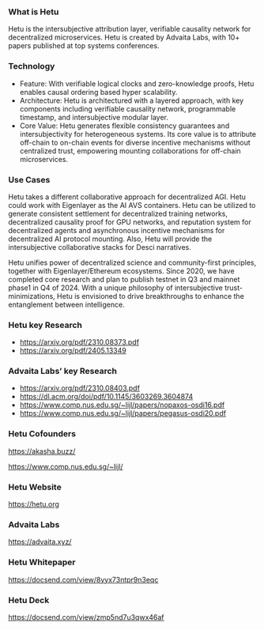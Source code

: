 ### What is Hetu
Hetu is the intersubjective attribution layer, verifiable causality network for decentralized microservices. Hetu is created by Advaita Labs, with 10+ papers published at top systems conferences.

### Technology
- Feature: With verifiable logical clocks and zero-knowledge proofs, Hetu enables causal ordering based hyper scalability.
- Architecture: Hetu is architectured with a layered approach, with key components including verifiable causality network, programmable timestamp, and intersubjective modular layer.
- Core Value: Hetu generates flexible consistency guarantees and intersubjectivity for heterogeneous systems. Its core value is to attribute off-chain to on-chain events for diverse incentive mechanisms without centralized trust, empowering mounting collaborations for off-chain microservices. 

### Use Cases
Hetu takes a different collaborative approach for decentralized AGI. Hetu could work with Eigenlayer as the AI AVS containers. Hetu can be utilized to generate consistent settlement for decentralized training networks, decentralized causality proof for GPU networks, and reputation system for decentralized agents and asynchronous incentive mechanisms for decentralized AI protocol mounting. Also, Hetu will provide the intersubjective collaborative stacks for Desci narratives.

Hetu unifies power of decentralized science and community-first principles, together with Eigenlayer/Ethereum ecosystems. Since 2020, we have completed core research and plan to publish testnet in Q3 and mainnet phase1 in Q4 of 2024. With a unique philosophy of intersubjective trust-minimizations, Hetu is envisioned to drive breakthroughs to enhance the entanglement between intelligence.

### Hetu key Research
- https://arxiv.org/pdf/2310.08373.pdf
- https://arxiv.org/pdf/2405.13349
### Advaita Labs’ key Research
- https://arxiv.org/pdf/2310.08403.pdf
- https://dl.acm.org/doi/pdf/10.1145/3603269.3604874
- https://www.comp.nus.edu.sg/~lijl/papers/nopaxos-osdi16.pdf
- https://www.comp.nus.edu.sg/~lijl/papers/pegasus-osdi20.pdf

### Hetu Cofounders
https://akasha.buzz/ 

https://www.comp.nus.edu.sg/~lijl/ 

### Hetu Website
https://hetu.org

### Advaita Labs
https://advaita.xyz/

### Hetu Whitepaper
https://docsend.com/view/8yyx73ntpr9n3eqc 

### Hetu Deck
https://docsend.com/view/zmp5nd7u3qwx46af
